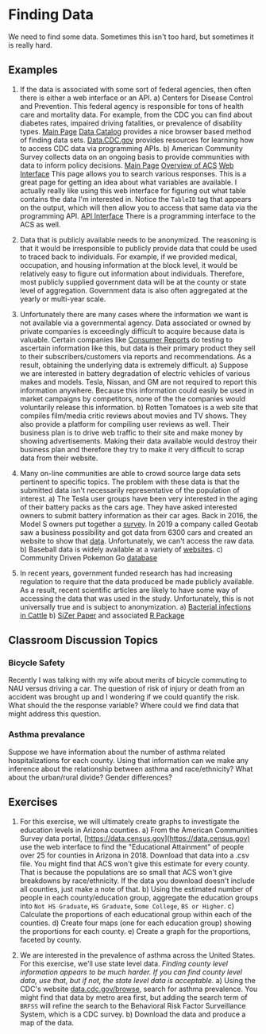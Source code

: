 # Finding Data




We need to find some data. Sometimes this isn't too hard, but sometimes it is really hard.

## Examples
1. If the data is associated with some sort of federal agencies, then often there is either a web interface or an API.
    a) Centers for Disease Control and Prevention. This federal agency is responsible for tons of health care and mortality data. For example, from the CDC you can find about diabetes rates, impaired driving fatalities, or prevalence of disability types.
        [Main Page](https://www.cdc.gov)
        [Data Catalog](https://data.cdc.gov/browse) provides a nice browser based method of finding data sets.
        [Data.CDC.gov](https://data.cdc.gov) provides resources for learning how to access CDC data via programming APIs.
    b) American Community Survey collects data on an ongoing basis to provide communities with data to inform policy decisions. 
        [Main Page](https://www.census.gov/programs-surveys/acs)
        [Overview of ACS](https://www.census.gov/programs-surveys/acs/guidance/which-data-tool/data-tools-chart.html)
        [Web Interface](https:://data.census.gov) This page allows you to search various responses. This is a great page for getting an idea about what variables are available. I actually really like using this web interface for figuring out what table contains the data I'm interested in.  Notice the `TableID` tag that appears on the output, which will then allow you to access that same data via the programming API. 
        [API Interface](https://www.census.gov/data/developers/data-sets.html) There is a programming interface to the ACS as well. 

2. Data that is publicly available needs to be anonymized. The reasoning is that it would be irresponsible to publicly provide data that could be used to traced back to individuals. For example, if we provided medical, occupation, and housing information at the block level, it would be relatively easy to figure out information about individuals. Therefore, most publicly supplied government data will be at the county or state level of aggregation. Government data is also often aggregated at the yearly or multi-year scale. 

3. Unfortunately there are many cases where the information we want is not available via a governmental agency. Data associated or owned by private companies is exceedingly difficult to acquire because data is valuable. Certain companies like [Consumer Reports](https://www.consumerreports.org/cro/index.htm) do testing to ascertain information like this, but data is their primary product they sell to their subscribers/customers via reports and recommendations. As a result, obtaining the underlying data is extremely difficult.
    a) Suppose we are interested in battery degradation of electric vehicles of various makes and models. Tesla, Nissan, and GM are not required to report this information anywhere. Because this information could easily be used in market campaigns by competitors, none of the the companies would voluntarily release this information. 
    b) Rotten Tomatoes is a web site that compiles film/media critic reviews about movies and TV shows. They also provide a platform for compiling user reviews as well. Their business plan is to drive web traffic to their site and make money by showing advertisements. Making their data available would destroy their business plan and therefore they try to make it very difficult to scrap data from their website. 
    
4. Many on-line communities are able to crowd source large data sets pertinent to specific topics. The problem with these data is that the submitted data isn't necessarily representative of the population of interest. 
    a) The Tesla user groups have been very interested in the aging of their battery packs as the cars age. They have asked interested owners to submit battery information as their car ages. Back in 2016, the Model S owners put together a [survey](https://survey.pluginamerica.org/model-s/). In 2019 a company called Geotab saw a business possibility and got data from 6300 cars and created an website to show that [data](https://storage.googleapis.com/geotab-sandbox/ev-battery-degradation/index.html). Unfortunately, we can't access the raw data.
    b) Baseball data is widely available at a variety of [websites](https://sabr.org/how-to/statistical-databases-and-websites).
    c) Community Driven Pokemon Go [database](https://db.pokemongohub.net)
    
5. In recent years, government funded research has had increasing regulation to require that the data produced be made publicly available. As a result, recent scientific articles are likely to have some way of accessing the data that was used in the study. Unfortunately, this is not universally true and is subject to anonymization. 
    a) [Bacterial infections in Cattle](https://www.microbiologyresearch.org/content/journal/mgen/10.1099/mgen.0.000068)
    b) [SiZer Paper](https://dereksonderegger.github.io/sonderegger_et_al_2009_size.pdf) and associated [R Package](https://cran.r-project.org/web/packages/SiZer/SiZer.pdf)
    
    
    
## Classroom Discussion Topics

### Bicycle Safety
Recently I was talking with my wife about merits of bicycle commuting to NAU versus driving a car.  The question of risk of injury or death from an accident was brought up and I wondering if we could quantify the risk. What should the the response variable? Where could we find data that might address this question.

### Asthma prevalance
Suppose we have information about the number of asthma related hospitalizations for each county. Using that information can we make any inference about the relationship between asthma and race/ethnicity? What about the urban/rural divide? Gender differences?


## Exercises
1. For this exercise, we will ultimately create graphs to investigate the education levels in Arizona counties.
    a) From the American Communities Survey data portal, [https://data.census.gov](https://data.census.gov) use the web interface to find the "Educational Attainment" of people over 25 for counties in Arizona in 2018. Download that data into a .csv file. You might find that ACS won't give this estimate for every county. That is because the populations are so small that ACS won't give breakdowns by race/ethnicity. If the data you download doesn't include all counties, just make a note of that.
    b) Using the estimated number of people in each county/education group, aggregate the education groups into `Not HS Graduate`, `HS Graduate`, `Some College`, `BS or Higher`. 
    c) Calculate the proportions of each educational group within each of the counties.
    d) Create four maps (one for each education group) showing the proportions for each county.
    e) Create a graph for the proportions, faceted by county.
    
2. We are interested in the prevalence of asthma across the United States. For this exercise, we'll use state level data. *Finding county level information appears to be much harder. If you can find county level data, use that, but if not, the state level data is acceptable.*
    a) Using the CDC's website [data.cdc.gov/browse](data.cdc.gov/browse), search for asthma prevalence. You might find that data by metro area first, but adding the search term of `BRFSS` will refine the search to the Behavioral Risk Factor Surveillance System, which is a CDC survey.
    b) Download the data and produce a map of the data.
    

        
